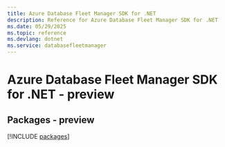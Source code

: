 ```yaml
---
title: Azure Database Fleet Manager SDK for .NET
description: Reference for Azure Database Fleet Manager SDK for .NET
ms.date: 05/29/2025
ms.topic: reference
ms.devlang: dotnet
ms.service: databasefleetmanager
---
```

# Azure Database Fleet Manager SDK for .NET - preview
## Packages - preview
[!INCLUDE [packages](database-fleet-manager-index.md)]
